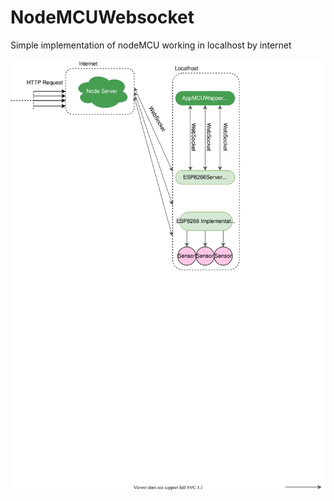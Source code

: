 # NodeMCUWebsocket

Simple implementation of nodeMCU working in localhost by internet

![Alt text](./asset/diagram.svg)
